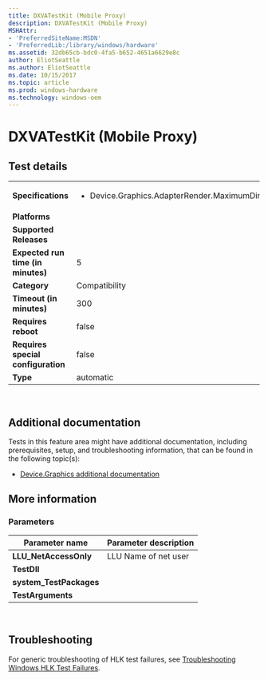 ```yaml
---
title: DXVATestKit (Mobile Proxy)
description: DXVATestKit (Mobile Proxy)
MSHAttr:
- 'PreferredSiteName:MSDN'
- 'PreferredLib:/library/windows/hardware'
ms.assetid: 32db65cb-bdc0-4fa5-b652-4651a6629e8c
author: EliotSeattle
ms.author: EliotSeattle
ms.date: 10/15/2017
ms.topic: article
ms.prod: windows-hardware
ms.technology: windows-oem
---
```


# <span id="p_hlk_test.8536bde6-fb5b-457d-ae92-2fa8146708fa"></span>DXVATestKit (Mobile Proxy)


## Test details
|||
|---|---|
| **Specifications**  | <ul><li>Device.Graphics.AdapterRender.MaximumDirect9x</li></ul> |  
| **Platforms**   | <ul></ul> |
| **Supported Releases** |  |
|**Expected run time (in minutes)**| 5 |
|**Category**| Compatibility |
|**Timeout (in minutes)**| 300 |
|**Requires reboot**| false |
|**Requires special configuration**| false |
|**Type**| automatic |

 

## <span id="Additional_documentation"></span><span id="additional_documentation"></span><span id="ADDITIONAL_DOCUMENTATION"></span>Additional documentation


Tests in this feature area might have additional documentation, including prerequisites, setup, and troubleshooting information, that can be found in the following topic(s):

-   [Device.Graphics additional documentation](device-graphics-additional-documentation.md)

## <span id="More_information"></span><span id="more_information"></span><span id="MORE_INFORMATION"></span>More information


### <span id="Parameters"></span><span id="parameters"></span><span id="PARAMETERS"></span>Parameters

| Parameter name           | Parameter description |
|--------------------------|-----------------------|
| **LLU\_NetAccessOnly**   | LLU Name of net user  |
| **TestDll**              |                       |
| **system\_TestPackages** |                       |
| **TestArguments**        |                       |

 

## <span id="Troubleshooting"></span><span id="troubleshooting"></span><span id="TROUBLESHOOTING"></span>Troubleshooting


For generic troubleshooting of HLK test failures, see [Troubleshooting Windows HLK Test Failures](..\user\troubleshooting-windows-hlk-test-failures.md).

 

 







